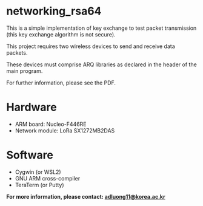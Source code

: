 # networking_rsa64
This is a simple implementation of key exchange to test packet transmission (this key exchange algorithm is not secure).

This project requires two wireless devices to send and receive data packets.

These devices must comprise ARQ libraries as declared in the header of the main program.

For further information, please see the PDF.

# Hardware
- ARM board: Nucleo-F446RE
- Network module: LoRa SX1272MB2DAS

# Software
- Cygwin (or WSL2)
- GNU ARM cross-compiler
- TeraTerm (or Putty)

**For more information, please contact: adluong11@korea.ac.kr**

